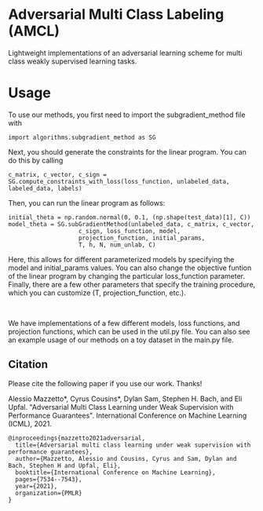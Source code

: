 # Adversarial Multi Class Labeling (AMCL)

Lightweight implementations of an adversarial learning scheme for multi class weakly supervised learning tasks.

# Usage

To use our methods, you first need to import the subgradient_method file with 

```
import algorithms.subgradient_method as SG
```


Next, you should generate the constraints for the linear program. You can do this by calling

```
c_matrix, c_vector, c_sign = SG.compute_constraints_with_loss(loss_function, unlabeled_data, labeled_data, labels)
```

Then, you can run the linear program as follows:

```
initial_theta = np.random.normal(0, 0.1, (np.shape(test_data)[1], C))
model_theta = SG.subGradientMethod(unlabeled_data, c_matrix, c_vector,
					c_sign, loss_function, model,
					projection_function, initial_params,
					T, h, N, num_unlab, C)
```

Here, this allows for different parameterized models by specifying the model and initial_params values. You can also change the objective funtion of the linear program
by changing the particular loss_function parameter. Finally, there are a few other parameters that specify the training procedure, which you can customize (T, projection_function, etc.). 

<br>

We have implementations of a few different models, loss functions, and projection functions, which can be used in the util.py file. You can also see an example usage of our methods on a toy dataset in the main.py file. 

## Citation

Please cite the following paper if you use our work. Thanks!

Alessio Mazzetto*, Cyrus Cousins*, Dylan Sam, Stephen H. Bach, and Eli Upfal. "Adversarial Multi Class Learning under Weak Supervision with Performance Guarantees". International Conference on Machine Learning (ICML), 2021.

```
@inproceedings{mazzetto2021adversarial,
  title={Adversarial multi class learning under weak supervision with performance guarantees},
  author={Mazzetto, Alessio and Cousins, Cyrus and Sam, Dylan and Bach, Stephen H and Upfal, Eli},
  booktitle={International Conference on Machine Learning},
  pages={7534--7543},
  year={2021},
  organization={PMLR}
}
```
